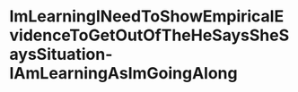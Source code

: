 # ImLearningINeedToShowEmpiricalEvidenceToGetOutOfTheHeSaysSheSaysSituation-IAmLearningAsImGoingAlong
